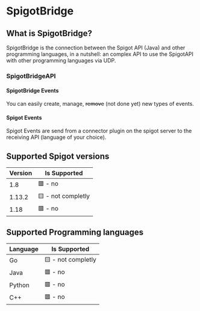# SpigotBridge

## What is SpigotBridge?
SpigotBridge is the connection between the Spigot API (Java) and other programming languages, in a nutshell: an complex API to use the SpigotAPI with other programming languages via UDP.


### SpigotBridgeAPI
#### SpigotBridge Events
You can easily create, manage, ~~remove~~ (not done yet) new types of events.
#### Spigot Events
Spigot Events are send from a connector plugin on the spigot server to the receiving API (language of your choice).

## Supported Spigot versions
|Version|Is Supported|
|-----|-----|
|1.8|🟥 - no|
|1.13.2|🟨 - not completly|
|1.18|🟥 - no|

## Supported Programming languages
|Language|Is Supported|
|-----|-----|
|Go|🟨 - not completly|
|Java|🟥 - no|
|Python|🟥 - no|
|C++|🟥 - no|